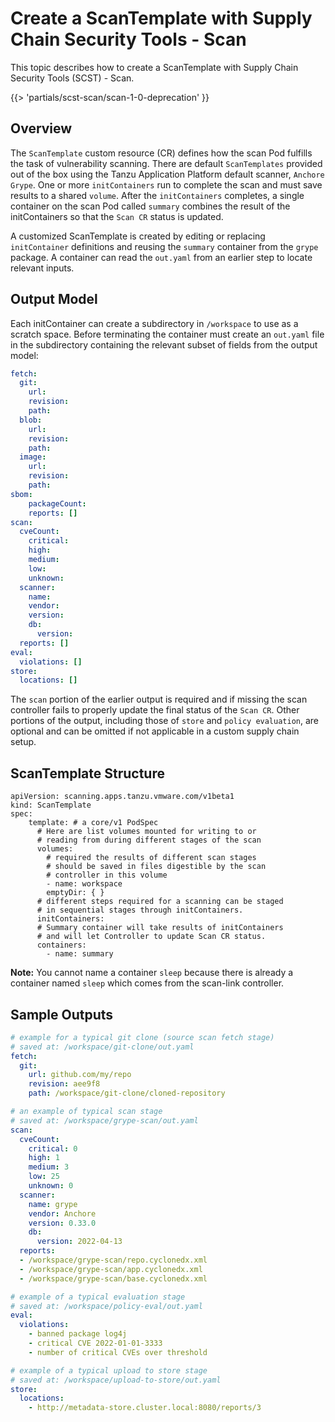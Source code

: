 # Create a ScanTemplate with Supply Chain Security Tools - Scan

This topic describes how to create a ScanTemplate with Supply Chain Security Tools (SCST) - Scan.

{{> 'partials/scst-scan/scan-1-0-deprecation' }}

## Overview

The `ScanTemplate` custom resource (CR) defines how the scan Pod fulfills the task of vulnerability
scanning. There are default `ScanTemplates` provided out of the box using the Tanzu Application
Platform default scanner, `Anchore Grype`. One or more `initContainers` run to complete the scan
and must save results to a shared `volume`. After the `initContainers` completes, a single container
on the scan Pod called `summary` combines the result of the initContainers so that the `Scan CR`
status is updated.

A customized ScanTemplate is created by editing or replacing `initContainer` definitions and
reusing the `summary` container from the `grype` package. A container can read the `out.yaml` from
an earlier step to locate relevant inputs.

## <a id="output-model"></a>Output Model

Each initContainer can create a subdirectory in `/workspace` to use as a scratch space. Before
terminating the container must create an `out.yaml` file in the subdirectory containing the relevant
subset of fields from the output model:

```yaml
fetch:
  git:
    url:
    revision:
    path:
  blob:
    url:
    revision:
    path:
  image:
    url:
    revision:
    path:
sbom:
    packageCount:
    reports: []
scan:
  cveCount:
    critical:
    high:
    medium:
    low:
    unknown:
  scanner:
    name:
    vendor:
    version:
    db:
      version:
  reports: []
eval:
  violations: []
store:
  locations: []
```

The `scan` portion of the earlier output is required and if missing the scan controller fails
to properly update the final status of the `Scan CR`. Other portions of the output, including those
of `store` and `policy evaluation`, are optional and can be omitted if not applicable in a custom
supply chain setup.

## <a id="template-structure"></a>ScanTemplate Structure

```console
apiVersion: scanning.apps.tanzu.vmware.com/v1beta1
kind: ScanTemplate
spec:
    template: # a core/v1 PodSpec
      # Here are list volumes mounted for writing to or
      # reading from during different stages of the scan
      volumes:
        # required the results of different scan stages
        # should be saved in files digestible by the scan
        # controller in this volume
        - name: workspace
        emptyDir: { }
      # different steps required for a scanning can be staged
      # in sequential stages through initContainers.
      initContainers:
      # Summary container will take results of initContainers
      # and will let Controller to update Scan CR status.
      containers:
        - name: summary
```

**Note:** You cannot name a container `sleep` because there is already a container named `sleep`
which comes from the scan-link controller.

## <a id="sample-output"></a>Sample Outputs

```yaml
# example for a typical git clone (source scan fetch stage)
# saved at: /workspace/git-clone/out.yaml
fetch:
  git:
    url: github.com/my/repo
    revision: aee9f8
    path: /workspace/git-clone/cloned-repository
```

```yaml
# an example of typical scan stage
# saved at: /workspace/grype-scan/out.yaml
scan:
  cveCount:
    critical: 0
    high: 1
    medium: 3
    low: 25
    unknown: 0
  scanner:
    name: grype
    vendor: Anchore
    version: 0.33.0
    db:
      version: 2022-04-13
  reports:
  - /workspace/grype-scan/repo.cyclonedx.xml
  - /workspace/grype-scan/app.cyclonedx.xml
  - /workspace/grype-scan/base.cyclonedx.xml
```

```yaml
# example of a typical evaluation stage
# saved at: /workspace/policy-eval/out.yaml
eval:
  violations:
    - banned package log4j
    - critical CVE 2022-01-01-3333
    - number of critical CVEs over threshold
```

```yaml
# example of a typical upload to store stage
# saved at: /workspace/upload-to-store/out.yaml
store:
  locations:
    - http://metadata-store.cluster.local:8080/reports/3
```
